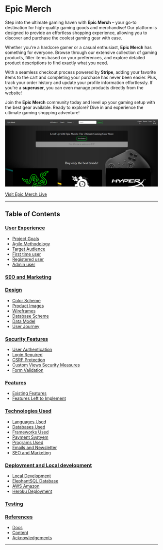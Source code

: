 # Epic Merch  

Step into the ultimate gaming haven with **Epic Merch** – your go-to destination for high-quality gaming goods and merchandise! Our platform is designed to provide an effortless shopping experience, allowing you to discover and purchase the coolest gaming gear with ease.  

Whether you're a hardcore gamer or a casual enthusiast, **Epic Merch** has something for everyone. Browse through our extensive collection of gaming products, filter items based on your preferences, and explore detailed product descriptions to find exactly what you need.  

With a seamless checkout process powered by **Stripe**, adding your favorite items to the cart and completing your purchase has never been easier. Plus, track your order history and update your profile information effortlessly. If you're a **superuser**, you can even manage products directly from the website!  

Join the **Epic Merch** community today and level up your gaming setup with the best gear available. Ready to explore? Dive in and experience the ultimate gaming shopping adventure!  

![Epic Merch Screenshot](/media/readme/responsive.png)  

[Visit Epic Merch Live](https://epic-merch-565735eb773a.herokuapp.com/)

---

## Table of Contents

### [User Experience](#user-experience-ux)

- [Project Goals](#project-goals)
- [Agile Methodology](#agile-methodology)
- [Target Audience](#target-audience)
- [First time user](#first-time-user)
- [Registered user](#registered-user)
- [Admin user](#admin-user)

### [SEO and Marketing](#seo-and-marketing-1)

### [Design](#design-1)

- [Color Scheme](#color-scheme)
- [Product Images](#product-images)
- [Wireframes](#wireframes)
- [Database Scheme](#database-scheme)
- [Data Model](#data-models)
- [User Journey](#user-journey)

### [Security Features](#security-features-1)

- [User Authentication](#user-authentication)
- [Login Required](#login-required)
- [CSRF Protection](#csrf-protection)
- [Custom Views Security Measures](#custom-views-security-measures)
- [Form Validation](#form-validation)

### [Features](#features-1)

- [Existing Features](#existing-features)
- [Features Left to Implement](#features-left-to-implement)

### [Technologies Used](#technologies-used-1)

- [Languages Used](#languages-used)
- [Databases Used](#databases-used)
- [Frameworks Used](#frameworks-used)
- [Payment Systyem](#payment-system)
- [Programs Used](#programs-used)
- [Emails and Newsletter](#emails-and-newsletter)
- [SEO and Marketing](#seo-and-marketing-2)

### [Deployment and Local development](#deployment-and-local-development-1)

- [Local Development](#local-development)
- [ElephantSQL Database](#elephantsql-database)
- [AWS Amazon](#aws-amazon)
- [Heroku Deployment](#heroku-deployment)

### [Testing](#testing-1)

### [References](#references-1)

- [Docs](#docs)
- [Content](#content)
- [Acknowledgements](#acknowledgements)

---
